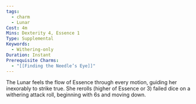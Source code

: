```yaml
---
tags:
  - charm
  - Lunar
Cost: 4m
Mins: Dexterity 4, Essence 1
Type: Supplemental
Keywords:
  - Withering-only
Duration: Instant
Prerequisite Charms:
  - "[[Finding the Needle’s Eye]]"
---
```

The Lunar feels the flow of Essence through every motion, guiding her inexorably to strike true. She rerolls (higher of Essence or 3) failed dice on a withering attack roll, beginning with 6s and moving down.